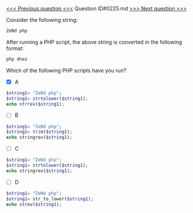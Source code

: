 [<<< Previous question <<<](0224.md)  Question ID#0225.md  [>>> Next question >>>](0226.md) 

Consider the following string:

```php
ZeNd php
```
After running a PHP script, the above string is converted in the following format:
```php
php dnez
```
Which of the following PHP scripts have you run?

- [x] A
```php
$string1= "ZeNd php"; 
$string1= strtolower($string1); 
echo strrev($string1);
```

- [ ] B
```php
$string1= "ZeNd php"; 
$string1= trim($string1); 
echo stringrev($string1);
```

- [ ] C
```php
$string1= "ZeNd php"; 
$string1= strtolower($string1); 
echo stringrev($string1);
```

- [ ] D
```php
$string1= "ZeNd php"; 
$string1= str_to_lower($string1);
echo strev($string1);
```

